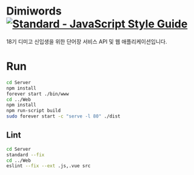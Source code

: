 # Dimiwords [![Standard - JavaScript Style Guide](https://img.shields.io/badge/code_style-standard-brightgreen.svg)](https://standardjs.com)
18기 디미고 신입생을 위한 단어장 서비스 API 및 웹 애플리케이션입니다.

# Run

```bash
cd Server
npm install
forever start ./bin/www
cd ../Web
npm install
npm run-script build
sudo forever start -c "serve -l 80" ./dist
```

## Lint 

```bash
cd Server
standard --fix
cd ../Web
eslint --fix --ext .js,.vue src
```
